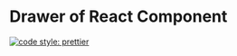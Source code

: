 # Drawer of React Component

[![code style: prettier](https://img.shields.io/badge/code_style-prettier-ff69b4.svg?style=flat-square)](https://github.com/prettier/prettier)